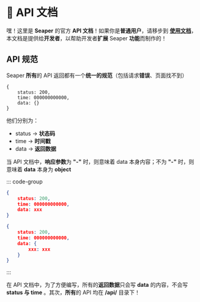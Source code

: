 # :robot: API 文档
嘿！这里是 **Seaper** 的官方 **API 文档**！如果你是**普通用户**，请移步到 [**使用文档**](../userdoc/)，本文档是提供给**开发者**，以帮助开发者**扩展** Seaper **功能**而制作的！

## API 规范
Seaper **所有**的 API 返回都有一个**统一的规范**（包括请求**错误**、页面找不到）
``` json{4}
{
    status: 200,
    time: 000000000000,
    data: {}
}
```
他们分别为：
 - status -> **状态码**
 - time -> **时间戳**
 - data -> **返回数据**

当 API 文档中，**响应参数**为 **"-"** 时，则意味着 data 本身内容；不为 **"-"** 时，则意味着 **data** 本身为 **object**

::: code-group

``` json [为 -]
{
    status: 200,
    time: 000000000000,
    data: xxx
}
```

``` json [不为 -]
{
    status: 200,
    time: 000000000000,
    data: {
        xxx: xxx
    }
}
```

:::

在 API 文档中，为了方便编写，所有的**返回数据**只会写 **data** 的内容，不会写 **status 与 time** 。其次，**所有**的 API 均在 **/api/** 目录下！